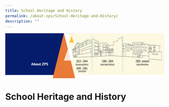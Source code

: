 ```yaml
---
title: School Heritage and History
permalink: /about-zps/School-Heritage-and-History/
description: ""
---
```

![](/images/AboutUs.png)

School Heritage and History
===========================